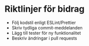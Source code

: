 # Riktlinjer för bidrag

- Följ kodstil enligt ESLint/Prettier
- Skriv tydliga commit-meddelanden
- Lägg till tester för ny funktionalitet
- Beskriv ändringar i pull requests
